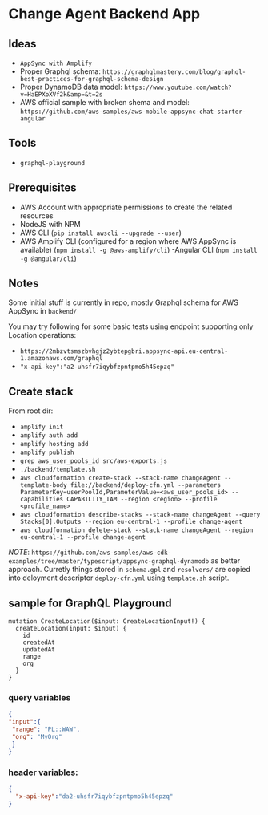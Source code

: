 # Change Agent Backend App

## Ideas

- `AppSync with Amplify`
- Proper Graphql schema: `https://graphqlmastery.com/blog/graphql-best-practices-for-graphql-schema-design`
- Proper DynamoDB data model: `https://www.youtube.com/watch?v=HaEPXoXVf2k&amp=&t=2s`
- AWS official sample with broken shema and model: `https://github.com/aws-samples/aws-mobile-appsync-chat-starter-angular`

## Tools

- `graphql-playground`

## Prerequisites

- AWS Account with appropriate permissions to create the related resources
- NodeJS with NPM
- AWS CLI (`pip install awscli --upgrade --user`)
- AWS Amplify CLI (configured for a region where AWS AppSync is available) (`npm install -g @aws-amplify/cli`)
 -Angular CLI (`npm install -g @angular/cli`)

## Notes

Some initial stuff is currently in repo, mostly Graphql schema for AWS AppSync in `backend/`

You may try following for some basic tests using endpoint supporting only Location operations:

- `https://2mbzvtsmszbvhgjz2ybtepgbri.appsync-api.eu-central-1.amazonaws.com/graphql`
- `"x-api-key":"a2-uhsfr7iqybfzpntpmo5h45epzq"`

## Create stack

From root dir:

- `amplify init`
- `amplify auth add`
- `amplify hosting add`
- `amplify publish`
- `grep aws_user_pools_id src/aws-exports.js`
- `./backend/template.sh`
- `aws cloudformation create-stack --stack-name changeAgent --template-body file://backend/deploy-cfn.yml --parameters ParameterKey=userPoolId,ParameterValue=<aws_user_pools_id> --capabilities CAPABILITY_IAM --region <region> --profile <profile_name>`
- `aws cloudformation describe-stacks --stack-name changeAgent --query Stacks[0].Outputs --region eu-central-1 --profile change-agent`
- `aws cloudformation delete-stack --stack-name changeAgent --region eu-central-1 --profile change-agent`

_NOTE_: `https://github.com/aws-samples/aws-cdk-examples/tree/master/typescript/appsync-graphql-dynamodb` as better approach. Curretly things stored in `schema.gpl` and `resolvers/` are copied into deloyment descriptor `deploy-cfn.yml` using `template.sh` script.

## sample for GraphQL Playground

```grqphql
mutation CreateLocation($input: CreateLocationInput!) {
  createLocation(input: $input) {
    id
    createdAt
    updatedAt
    range
    org
  }
}
```

### query variables

```json
{
"input":{
 "range": "PL::WAW",
 "org": "MyOrg"
 }
}
```

### header variables:

```json
{
  "x-api-key":"da2-uhsfr7iqybfzpntpmo5h45epzq"
}
```
